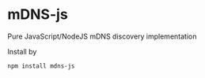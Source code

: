 mDNS-js
==========

Pure JavaScript/NodeJS mDNS discovery implementation


Install by

    npm install mdns-js


